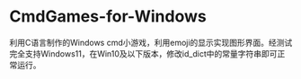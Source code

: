 # CmdGames-for-Windows
利用C语言制作的Windows cmd小游戏，利用emoji的显示实现图形界面。经测试完全支持Windows11，在Win10及以下版本，修改id_dict中的常量字符串即可正常运行。
